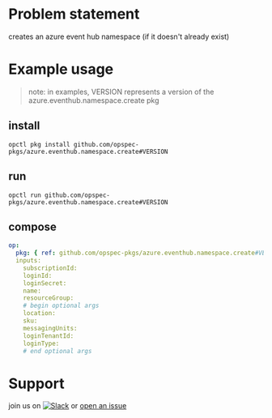 # Problem statement
creates an azure event hub namespace (if it doesn't already exist)

# Example usage

> note: in examples, VERSION represents a version of the azure.eventhub.namespace.create pkg

## install

```shell
opctl pkg install github.com/opspec-pkgs/azure.eventhub.namespace.create#VERSION
```

## run

```
opctl run github.com/opspec-pkgs/azure.eventhub.namespace.create#VERSION
```

## compose

```yaml
op:
  pkg: { ref: github.com/opspec-pkgs/azure.eventhub.namespace.create#VERSION }
  inputs: 
    subscriptionId:
    loginId:
    loginSecret:
    name:
    resourceGroup:
    # begin optional args
    location:
    sku:
    messagingUnits:
    loginTenantId:
    loginType:
    # end optional args
```

# Support

join us on [![Slack](https://opspec-slackin.herokuapp.com/badge.svg)](https://opspec-slackin.herokuapp.com/)
or [open an issue](https://github.com/opspec-pkgs/azure.eventhub.namespace.create/issues)
